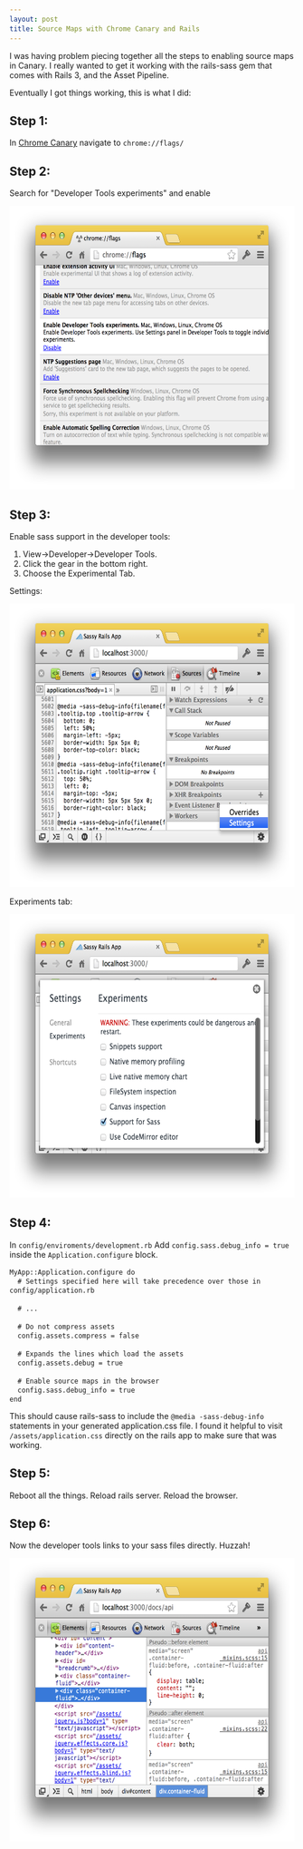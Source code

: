 ```yaml
---
layout: post
title: Source Maps with Chrome Canary and Rails
---
```


I was having problem piecing together all the steps to enabling source maps in Canary. I really wanted to get it working with the rails-sass gem that comes with Rails 3, and the Asset Pipeline.

Eventually I got things working, this is what I did:

## Step 1:

In [Chrome Canary](https://tools.google.com/dlpage/chromesxs) navigate to `chrome://flags/`

## Step 2:

Search for "Developer Tools experiments" and enable

<img src="/images/source-map-01.png" style="height:500px;" />

## Step 3:

Enable sass support in the developer tools:

1. View-&gt;Developer-&gt;Developer Tools.
1. Click the gear in the bottom right.
1. Choose the Experimental Tab.

Settings:

<img src="/images/source-map-02.png" style="height:500px;" />

Experiments tab:

<img src="/images/source-map-03.png" style="height:500px;" />


## Step 4:

In `config/enviroments/development.rb` Add `config.sass.debug_info = true` inside the `Application.configure` block.

    MyApp::Application.configure do
      # Settings specified here will take precedence over those in config/application.rb

      # ...

      # Do not compress assets
      config.assets.compress = false

      # Expands the lines which load the assets
      config.assets.debug = true

      # Enable source maps in the browser
      config.sass.debug_info = true
    end

This should cause rails-sass to include the `@media -sass-debug-info` statements in your generated application.css file. I found it helpful to visit `/assets/application.css` directly on the rails app to make sure that was working.

## Step 5:

Reboot all the things. Reload rails server. Reload the browser.

## Step 6:

Now the developer tools links to your sass files directly. Huzzah!

<img src="/images/source-map-04.png" style="height:500px;" />
